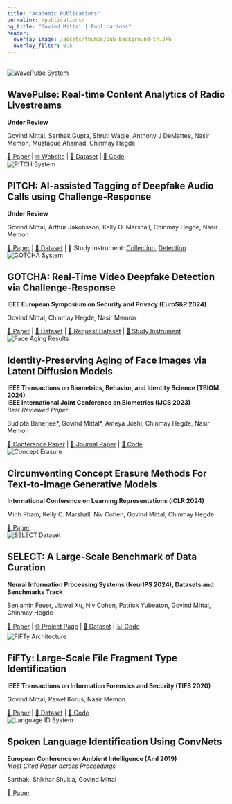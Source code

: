 ```yaml
---
title: "Academic Publications"
permalink: /publications/
og_title: "Govind Mittal | Publications"
header:
  overlay_image: /assets/thumbs/pub_background-th.JPG
  overlay_filter: 0.5
---
```

<br>
<div class="publication" markdown="1">
  <img src="/assets/images/wavepulse.png" alt="WavePulse System" target="_blank"
            rel="noopener noreferrer">
  <div class="content" target="_blank"
            rel="noopener noreferrer">
    <h2>WavePulse: Real-time Content Analytics of Radio Livestreams</h2>
    <p><strong>Under Review</strong></p>
    <p>Govind Mittal, Sarthak Gupta, Shruti Wagle, Anthony J DeMattee, Nasir Memon, Mustaque Ahamad, Chinmay Hegde</p>
    <div class="links mobile-friendly" target="_blank"
            rel="noopener noreferrer">
      <a href="https://arxiv.org/abs/2412.17998" target="_blank"
            rel="noopener noreferrer">📄 Paper</a> |
      <a href="https://wave-pulse.io" target="_blank"
            rel="noopener noreferrer">🌐 Website</a> |
      <a href="https://huggingface.co/datasets/nyu-dice-lab/wavepulse-radio-summarized-transcripts" target="_blank"
            rel="noopener noreferrer">💾 Dataset</a> |
      <a href="https://github.com/NYU-DICE-Lab/WavePulse/" target="_blank"
            rel="noopener noreferrer">🐍 Code</a>
    </div>
  </div>
</div>

<div class="publication" markdown="1">
  <img src="/assets/images/pitch.png" alt="PITCH System" target="_blank"
            rel="noopener noreferrer">
  <div class="content" target="_blank"
            rel="noopener noreferrer">
    <h2>PITCH: AI-assisted Tagging of Deepfake Audio Calls using Challenge-Response</h2>
    <p><strong>Under Review</strong></p>
    <p>Govind Mittal, Arthur Jakobsson, Kelly O. Marshall, Chinmay Hegde, Nasir Memon</p>
    <div class="links mobile-friendly" target="_blank"
            rel="noopener noreferrer">
      <a href="https://arxiv.org/abs/2402.18085" target="_blank"
            rel="noopener noreferrer">📄 Paper</a> |
      <a href="#" target="_blank"
            rel="noopener noreferrer">💾 Dataset</a> | 
      🦍 Study Instrument: <a href="https://app.gorilla.sc/openmaterials/722500" target="_blank"
            rel="noopener noreferrer">Collection</a>, <a href="https://app.gorilla.sc/openmaterials/769578" target="_blank"
            rel="noopener noreferrer">Detection</a> 
    </div>
  </div>
</div>

<div class="publication" markdown="1">
  <img src="/assets/images/gotcha.png" alt="GOTCHA System" target="_blank"
            rel="noopener noreferrer">
  <div class="content" target="_blank"
            rel="noopener noreferrer">
    <h2>GOTCHA: Real-Time Video Deepfake Detection via Challenge-Response</h2>
    <p><strong>IEEE European Symposium on Security and Privacy (EuroS&P 2024)</strong></p>
    <p>Govind Mittal, Chinmay Hegde, Nasir Memon</p>
    <div class="links mobile-friendly" target="_blank"
            rel="noopener noreferrer">
      <a href="https://arxiv.org/abs/2210.06186" target="_blank"
            rel="noopener noreferrer">📄 Paper</a> |
      <a href="https://github.com/mittalgovind/GOTCHA-Deepfakes" target="_blank"
            rel="noopener noreferrer">💾 Dataset</a> | 
      <a href="https://docs.google.com/forms/d/e/1FAIpQLSfqvcXbHu1VkVrPXmtP-Z9TZFrRIRO389CR4B37nLJ7FFdNkQ/viewform" target="_blank"
            rel="noopener noreferrer">👋 Request Dataset</a> | 
      <a href="https://app.gorilla.sc/openmaterials/693684" target="_blank"
            rel="noopener noreferrer">🦍 Study Instrument</a>
    </div>
  </div>
</div>

<div class="publication" markdown="1">
  <img src="/assets/images/aging.png" alt="Face Aging Results" target="_blank"
            rel="noopener noreferrer">
  <div class="content" target="_blank"
            rel="noopener noreferrer">
    <h2>Identity-Preserving Aging of Face Images via Latent Diffusion Models</h2>
    <p><strong>IEEE Transactions on Biometrics, Behavior, and Identity Science (TBIOM 2024)</strong><br>
    <strong>IEEE International Joint Conference on Biometrics (IJCB 2023)</strong><br>
    <em>Best Reviewed Paper</em></p>
    <p>Sudipta Banerjee*, Govind Mittal*, Ameya Joshi, Chinmay Hegde, Nasir Memon</p>
    <div class="links mobile-friendly" target="_blank"
            rel="noopener noreferrer">
      <a href="https://arxiv.org/abs/2307.08585" target="_blank"
            rel="noopener noreferrer">📄 
Conference Paper</a> |
      <a href="https://ieeexplore.ieee.org/abstract/document/10504891" target="_blank"
            rel="noopener noreferrer">📄 
Journal Paper</a> |
      <a href="https://github.com/sudban3089/ID-Preserving-Facial-Aging" target="_blank"
            rel="noopener noreferrer">🐍 Code</a>
    </div>
  </div>
</div>

<div class="publication" markdown="1">
  <img src="/assets/images/concept-erasing2.png" alt="Concept Erasure" target="_blank"
            rel="noopener noreferrer">
  <div class="content" target="_blank"
            rel="noopener noreferrer">
    <h2>Circumventing Concept Erasure Methods For Text-to-Image Generative Models</h2>
    <p><strong>International Conference on Learning Representations (ICLR 2024)</strong></p>
    <p>Minh Pham, Kelly O. Marshall, Niv Cohen, Govind Mittal, Chinmay Hegde</p>
    <div class="links mobile-friendly" target="_blank"
            rel="noopener noreferrer">
      <a href="https://openreview.net/forum?id=ag3o2T51Ht" target="_blank"
            rel="noopener noreferrer">📄 Paper</a>
    </div>
  </div>
</div>

<div class="publication" markdown="1">
  <img src="/assets/images/select.png" alt="SELECT Dataset" target="_blank"
            rel="noopener noreferrer">
  <div class="content" target="_blank"
            rel="noopener noreferrer">
    <h2>SELECT: A Large-Scale Benchmark of Data Curation</h2>
    <p><strong>Neural Information Processing Systems (NeurIPS 2024), Datasets and Benchmarks Track</strong></p>
    <p>Benjamin Feuer, Jiawei Xu, Niv Cohen, Patrick Yubeaton, Govind Mittal, Chinmay Hegde</p>
    <div class="links mobile-friendly" target="_blank"
            rel="noopener noreferrer">
      <a href="https://arxiv.org/pdf/2410.05057" target="_blank"
            rel="noopener noreferrer">📄 Paper</a> |
      <a href="https://nyu-dice-lab.github.io/SELECT/" target="_blank"
            rel="noopener noreferrer">🌐 Project Page</a> |
      <a href="https://huggingface.co/collections/nyu-dice-lab/imagenet-666e885314f1c262fec84ef8" target="_blank"
            rel="noopener noreferrer">💾 Dataset</a> |
      <a href="https://github.com/jimmyxu123/SELECT" target="_blank"
            rel="noopener noreferrer">📊 Code</a>
    </div>
  </div>
</div>

<div class="publication" markdown="1">
  <img src="/assets/images/fifty.jpg" alt="FiFTy Architecture" target="_blank"
            rel="noopener noreferrer">
  <div class="content" target="_blank"
            rel="noopener noreferrer">
    <h2>FiFTy: Large-Scale File Fragment Type Identification</h2>
    <p><strong>IEEE Transactions on Information Forensics and Security (TIFS 2020)</strong></p>
    <p>Govind Mittal, Paweł Korus, Nasir Memon</p>
    <div class="links mobile-friendly" target="_blank"
            rel="noopener noreferrer">
      <a href="https://arxiv.org/abs/1908.06148" target="_blank"
            rel="noopener noreferrer">📄 Paper</a> |
      <a href="https://ieee-dataport.
org/open-access/file-fragment-type-fft-75-dataset" target="_blank"
            rel="noopener noreferrer">💾 Dataset</a> |
      <a href="https://github.com/mittalgovind/fifty" target="_blank"
            rel="noopener noreferrer">🐍 Code</a>
    </div>
  </div>
</div>

<div class="publication" markdown="1">
  <img src="/assets/images/spoken-lang.png" alt="Language ID System" target="_blank"
            rel="noopener noreferrer">
  <div class="content" target="_blank"
            rel="noopener noreferrer">
    <h2>Spoken Language Identification Using ConvNets</h2>
    <p><strong>European Conference on Ambient Intelligence (AmI 2019)</strong><br>
    <em>Most Cited Paper across Proceedings</em></p>
    <p>Sarthak, Shikhar Shukla, Govind Mittal</p>
    <div class="links mobile-friendly" target="_blank"
            rel="noopener noreferrer">
      <a href="https://arxiv.org/abs/1910.04269" target="_blank"
            rel="noopener noreferrer">📄 Paper</a>
    </div>
  </div>
</div>